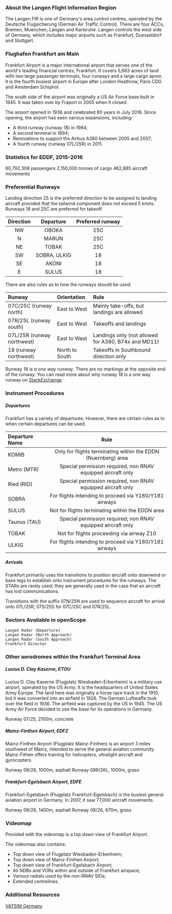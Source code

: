 ### About the Langen Flight Information Region
The Langen FIR is one of Germany's area control centres, operated by the Deutsche Flugsicherung (German Air Traffic Control). There are four ACCs, Bremen, Muenchen, Langen and Karlsruhe. Langen controls the west side of Germany, which includes major airports such as Frankfurt, Duesseldorf and Stuttgart.

### Flughafen Frankfurt am Main
Frankfurt Airport is a major international airport that serves one of the world's leading financial centres, Frankfurt. It covers 5,683 acres of land with two large passenger terminals, four runways and a large cargo apron. It is the fourth busiest airport in Europe after London Heathrow, Paris CDG and Amsterdam Schiphol.

The south side of the airport was originally a US Air Force base built in 1945. It was taken over by Fraport in 2005 when it closed.

The airport opened in 1936 and celebrated 80 years in July 2016. Since opening, the airport has seen various expansions, including:
* A third runway (runway 18) in 1984;
* A second terminal in 1994;
* Renovations to support the Airbus A380 between 2005 and 2007;
* A fourth runway (runway 07L/25R) in 2011.

### Statistics for EDDF, 2015-2016
60,792,308 passengers
2,150,000 tonnes of cargo
462,885 aircraft movements

### Preferential Runways
Landing direction 25 is the preferred direction to be assigned to landing aircraft provided that the tailwind component does not exceed 5 knots.
Runways 18 and 25C are preferred for takeoff.

| Direction | Departure                | Preferred runway |
|:---------:|:------------------------:|:----------------:|
| NW        | OBOKA                    | 25C              |
| N         | MARUN                    | 25C              |
| NE        | TOBAK                    | 25C              |
| SW        | SOBRA, ULKIG             | 18               |
| SE        | AKONI                    | 18               |
| E         | SULUS                    | 18               |

There are also rules as to how the runways should be used:

| Runway                     | Orientation    | Rule                                                |
|:---------------------------|:---------------|:----------------------------------------------------|
| 07C/25C (runway north)     | East to West   | Mainly take-offs, but landings are allowed          |
| 07R/25L (runway south)     | East to West   | Takeoffs and landings                               |
| 07L/25R (runway northwest) | East to West   | Landings only (not allowed for A380, B74x and MD11) |
| 18 (runway northwest)      | North to South | Takeoffs in Southbound direction only               |

Runway 18 *is a one way runway*. There are no markings at the opposite end of the runway.
You can read more about why runway 18 is a one way runway on [StackExchange](https://aviation.stackexchange.com/a/20807).


### Instrument Procedures
##### Departures
Frankfurt has a variety of departures. However, there are certain rules as to when certain departures can be used.  

| Departure Name     | Rule                                                                                                              |
|:-------------------|:-----------------------------------------------------------------------------------------------------------------:|
| KOMIB              | Only for flights terminating within the EDDN (Nuernberg) area                                                     |
| Metro (MTR)        | Special permission required, non RNAV equipped aircraft only                                                      |
| Ried (RID)         | Special permission required, non RNAV equipped aircraft only                                                      |
| SOBRA              | For flights intending to proceed via Y180/Y181 airways                                                            |
| SULUS              | Not for flights terminating within the EDDN area                                                                  |
| Taunus (TAU)       | Special permission required; non RNAV equipped aircraft only                                                      |
| TOBAK              | Not for flights proceeding via airway Z10                                                                         |
| ULKIG              | For flights intending to proceed via Y180/Y181 airways                                                            |

##### Arrivals
Frankfurt primarily uses the transitions to position aircraft onto downwind or base legs to establish onto instrument procedures for the runways. The STARs are rarely used; they are generally used in the case that an aircraft has lost communications.

Transitions with the suffix 07N/25N are used to sequence aircraft for arrival onto 07L/25R; 07S/25S for 07C/25C and 07R/25L.

### Sectors Available in openScope
```
Langen Radar (Departure)
Langen Radar (North Approach)
Langen Radar (South Approach)
Frankfurt Director
```

### Other aerodromes within the Frankfurt Terminal Area

##### Lucius D. Clay Kaserne, ETOU
Lucius D. Clay Kaserne (Flugplatz Wiesbaden-Erbenheim) is a military use airport, operated by the US Army. It is the headquarters of United States Army Europe. The land here was originally a horse race track in the 1910, but it was converted into an airfield in 1926. The German Luftwaffe took over the field in 1936. The airfield was captured by the US in 1945. The US Army Air Force decided to use the base for its operations in Germany.

Runway 07/25, 2100m, concrete

##### Mainz-Finthen Airport, EDFZ
Mainz-Finthen Airport (Flugplatz Mainz-Finthen) is an airport 3 miles southwest of Mainz, intended to serve the general aviation community. Mainz-Fithen offers training for helicopters, ultralight aircraft and gyrocopters.

Runway 08/26, 1000m, asphalt
Runway 08R/26L, 1000m, grass

##### Frankfurt-Egelsbach Airport, EDFE
Frankfurt-Egelsbach (Flugplatz Frankfurt-Egelsbach) is the busiest general aviation airport in Germany. In 2007, it saw 77,000 aircraft movements.

Runway 08/26, 1400m, asphalt
Runway 08/26, 670m, grass

### Videomap
Provided with the videomap is a top down view of Frankfurt Airport.

The videomap also contains:
* Top down view of Flugplatz Wiesbaden-Erbenheim;
* Top down view of Mainz-Finthen Airport;
* Top down view of Frankfurt-Egelsbach Airport;
* All NDBs and VORs within and outside of Frankfurt airspace;
* Various radials used by the non-RNAV SIDs;
* Extended centrelines.


### Additional Resources
[VATSIM Germany](http://www.vacc-sag.org/airport/EDDF)

